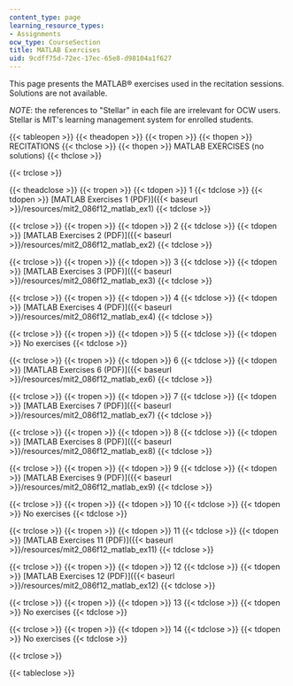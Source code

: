 ```yaml
---
content_type: page
learning_resource_types:
- Assignments
ocw_type: CourseSection
title: MATLAB Exercises
uid: 9cdff75d-72ec-17ec-65e8-d98104a1f627
---
```


This page presents the MATLAB® exercises used in the recitation sessions. Solutions are not available.

_NOTE_: the references to "Stellar" in each file are irrelevant for OCW users. Stellar is MIT's learning management system for enrolled students.

{{< tableopen >}}
{{< theadopen >}}
{{< tropen >}}
{{< thopen >}}
RECITATIONS
{{< thclose >}}
{{< thopen >}}
MATLAB EXERCISES (no solutions)
{{< thclose >}}

{{< trclose >}}

{{< theadclose >}}
{{< tropen >}}
{{< tdopen >}}
1
{{< tdclose >}}
{{< tdopen >}}
[MATLAB Exercises 1 (PDF)]({{< baseurl >}}/resources/mit2_086f12_matlab_ex1)
{{< tdclose >}}

{{< trclose >}}
{{< tropen >}}
{{< tdopen >}}
2
{{< tdclose >}}
{{< tdopen >}}
[MATLAB Exercises 2 (PDF)]({{< baseurl >}}/resources/mit2_086f12_matlab_ex2)
{{< tdclose >}}

{{< trclose >}}
{{< tropen >}}
{{< tdopen >}}
3
{{< tdclose >}}
{{< tdopen >}}
[MATLAB Exercises 3 (PDF)]({{< baseurl >}}/resources/mit2_086f12_matlab_ex3)
{{< tdclose >}}

{{< trclose >}}
{{< tropen >}}
{{< tdopen >}}
4
{{< tdclose >}}
{{< tdopen >}}
[MATLAB Exercises 4 (PDF)]({{< baseurl >}}/resources/mit2_086f12_matlab_ex4)
{{< tdclose >}}

{{< trclose >}}
{{< tropen >}}
{{< tdopen >}}
5
{{< tdclose >}}
{{< tdopen >}}
No exercises
{{< tdclose >}}

{{< trclose >}}
{{< tropen >}}
{{< tdopen >}}
6
{{< tdclose >}}
{{< tdopen >}}
[MATLAB Exercises 6 (PDF)]({{< baseurl >}}/resources/mit2_086f12_matlab_ex6)
{{< tdclose >}}

{{< trclose >}}
{{< tropen >}}
{{< tdopen >}}
7
{{< tdclose >}}
{{< tdopen >}}
[MATLAB Exercises 7 (PDF)]({{< baseurl >}}/resources/mit2_086f12_matlab_ex7)
{{< tdclose >}}

{{< trclose >}}
{{< tropen >}}
{{< tdopen >}}
8
{{< tdclose >}}
{{< tdopen >}}
[MATLAB Exercises 8 (PDF)]({{< baseurl >}}/resources/mit2_086f12_matlab_ex8)
{{< tdclose >}}

{{< trclose >}}
{{< tropen >}}
{{< tdopen >}}
9
{{< tdclose >}}
{{< tdopen >}}
[MATLAB Exercises 9 (PDF)]({{< baseurl >}}/resources/mit2_086f12_matlab_ex9)
{{< tdclose >}}

{{< trclose >}}
{{< tropen >}}
{{< tdopen >}}
10
{{< tdclose >}}
{{< tdopen >}}
No exercises
{{< tdclose >}}

{{< trclose >}}
{{< tropen >}}
{{< tdopen >}}
11
{{< tdclose >}}
{{< tdopen >}}
[MATLAB Exercises 11 (PDF)]({{< baseurl >}}/resources/mit2_086f12_matlab_ex11)
{{< tdclose >}}

{{< trclose >}}
{{< tropen >}}
{{< tdopen >}}
12
{{< tdclose >}}
{{< tdopen >}}
[MATLAB Exercises 12 (PDF)]({{< baseurl >}}/resources/mit2_086f12_matlab_ex12)
{{< tdclose >}}

{{< trclose >}}
{{< tropen >}}
{{< tdopen >}}
13
{{< tdclose >}}
{{< tdopen >}}
No exercises
{{< tdclose >}}

{{< trclose >}}
{{< tropen >}}
{{< tdopen >}}
14
{{< tdclose >}}
{{< tdopen >}}
No exercises
{{< tdclose >}}

{{< trclose >}}

{{< tableclose >}}
